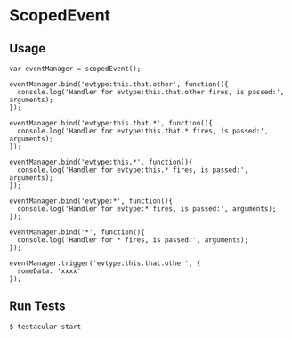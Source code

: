 # ScopedEvent

## Usage

    var eventManager = scopedEvent();

    eventManager.bind('evtype:this.that.other', function(){
      console.log('Handler for evtype:this.that.other fires, is passed:', arguments);
    });

    eventManager.bind('evtype:this.that.*', function(){
      console.log('Handler for evtype:this.that.* fires, is passed:', arguments);
    });

    eventManager.bind('evtype:this.*', function(){
      console.log('Handler for evtype:this.* fires, is passed:', arguments);
    });

    eventManager.bind('evtype:*', function(){
      console.log('Handler for evtype:* fires, is passed:', arguments);
    });

    eventManager.bind('*', function(){
      console.log('Handler for * fires, is passed:', arguments);
    });

    eventManager.trigger('evtype:this.that.other', {
      someData: 'xxxx'
    });

## Run Tests

    $ testacular start

